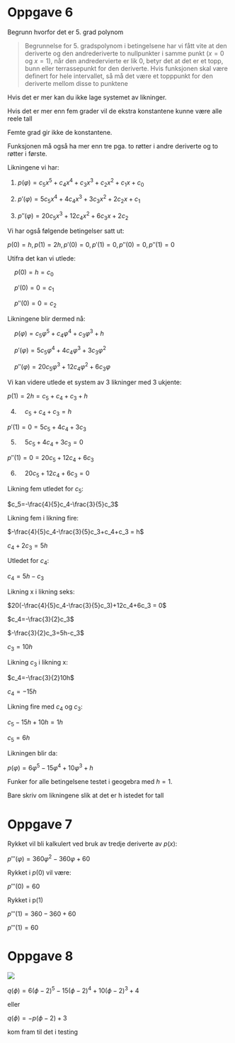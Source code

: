 

# Oppgave 6

Begrunn hvorfor det er 5. grad polynom

> Begrunnelse for 5. gradspolynom
i betingelsene har vi fått vite at den deriverte og den andrederiverte to nullpunkter i samme punkt ($x=0$ og $x=1$), når den andredervierte er lik 0, betyr det at det er et topp, bunn eller terrassepunkt for den deriverte. Hvis funksjonen skal være definert for hele intervallet, så må det være et topppunkt for den deriverte mellom disse to punktene

Hvis det er mer kan du ikke lage systemet av likninger.

Hvis det er mer enn fem grader vil de ekstra konstantene kunne være alle reele tall

Femte grad gir ikke de konstantene.

Funksjonen må også ha mer enn tre pga. to røtter i andre deriverte og to røtter i første.



Likningene vi har:

1.   $p(φ)=c_5x^5+c_4x^4+c_3x^3+c_2x^2+c_1x+c_0$

2.   $p'(φ)=5c_5x^4+4c_4x^3+3c_3x^2+2c_2x+c_1$

3.   $p''(φ)=20c_5x^3+12c_4x^2+6c_3x+2c_2$



Vi har også følgende betingelser satt ut:

$p(0)=h,    p(1)=2h,    p'(0)= 0,    p'(1)= 0,    p''(0)= 0,    p''(1)= 0$



Utifra det kan vi utlede:

    $p(0)= h=c_0$

    $p'(0)= 0 = c_1$

    $p''(0)=0=c_2$



Likningene blir dermed nå:

    $p(φ)=c_5φ^5+c_4φ^4+c_3φ^3+h$

    $p'(φ)=5c_5φ^4+4c_4φ^3+3c_3φ^2$

    $p''(φ)=20c_5φ^3+12c_4φ^2+6c_3φ$



Vi kan videre utlede et system av 3 likninger med 3 ukjente:

$p(1)=2h= c_5+c_4+c_3+h$

4.     $c_5+c_4+c_3 = h$



$p'(1)=0= 5c_5+4c_4+3c_3$

5.     $5c_5+4c_4+3c_3 = 0$



$p''(1)= 0 = 20c_5+12c_4+6c_3$

6.     $20c_5+12c_4+6c_3 = 0$



Likning fem utledet for $c_5$:

$c_5=-\frac{4}{5}c_4-\frac{3}{5}c_3$



Likning fem i likning fire:

$-\frac{4}{5}c_4-\frac{3}{5}c_3+c_4+c_3 = h$

$c_4+2c_3=5h$



Utledet for $c_4$:

$c_4=5h-c_3$



Likning x i likning seks:

$20(-\frac{4}{5}c_4-\frac{3}{5}c_3)+12c_4+6c_3 = 0$

$c_4=-\frac{3}{2}c_3$



$-\frac{3}{2}c_3=5h-c_3$

$c_3=10h$



Likning $c_3$ i likning x:

$c_4=-\frac{3}{2}10h$

$c_4=-15h$



Likning fire med $c_4$ og $c_3$:

 $c_5-15h+10h = 1h$

$c_5=6h$



Likningen blir da:

$p(φ)=6φ^5-15φ^4+10φ^3+h$



Funker for alle betingelsene testet i geogebra med $h=1$.

Bare skriv om likningene slik at det er h istedet for tall



# Oppgave 7

Rykket vil bli kalkulert ved bruk av tredje deriverte av $p(x)$:

$p'''(φ)=360φ^2-360φ+60$



Rykket i $p(0)$ vil være:

$p'''(0)=60$



Rykket i p(1)

$p'''(1)=360-360+60$

$p'''(1)=60$



# Oppgave 8



![](C:\Users\gabriel\AppData\Roaming\marktext\images\2023-10-09-19-07-06-image.png)



$q(\phi)= 6(\phi-2)^5-15(\phi-2)^4+10(\phi-2)^3+4$

eller

$q(\phi)=-p(\phi-2)+3$



kom fram til det i testing
